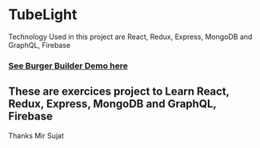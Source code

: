 # TubeLight
Technology Used in this project are React, Redux, Express, MongoDB and GraphQL, Firebase 

### [See Burger Builder Demo here](https://build-burger-c3801.firebaseapp.com/)

## These are  exercices project to Learn React, Redux, Express, MongoDB and GraphQL, Firebase 
Thanks Mir Sujat
